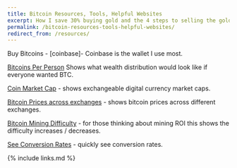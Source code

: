 ```yaml
---
title: Bitcoin Resources, Tools, Helpful Websites
excerpt: How I save 30% buying gold and the 4 steps to selling the gold to earn 9% profit.
permalink: /bitcoin-resources-tools-helpful-websites/
redirect_from: /resources/
---
```


Buy Bitcoins - [coinbase]- Coinbase is the wallet I use most.

[Bitcoins Per Person](http://bitcoinsperperson.com/)
Shows what wealth distribution would look like if everyone wanted BTC.

[Coin Market Cap](http://coinmarketcap.com/) - shows exchangeable digital currency market caps.

[Bitcoin Prices across exchanges](http://bitcoincharts.com/markets/currency/USD.html) - shows bitcoin prices across different exchanges.

[Bitcoin Mining Difficulty](https://blockchain.info/charts/difficulty) - for those thinking about mining ROI this shows the difficulty increases / decreases.

[See Conversion Rates](http://preev.com/) - quickly see conversion rates.

{% include links.md %}
